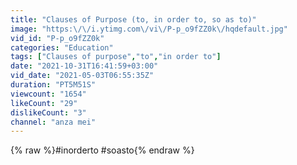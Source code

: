 ```yaml
---
title: "Clauses of Purpose (to, in order to, so as to)"
image: "https:\/\/i.ytimg.com\/vi\/P-p_o9fZZ0k\/hqdefault.jpg"
vid_id: "P-p_o9fZZ0k"
categories: "Education"
tags: ["Clauses of purpose","to","in order to"]
date: "2021-10-31T16:41:59+03:00"
vid_date: "2021-05-03T06:55:35Z"
duration: "PT5M51S"
viewcount: "1654"
likeCount: "29"
dislikeCount: "3"
channel: "anza mei"
---
```

{% raw %}#inorderto #soasto{% endraw %}
